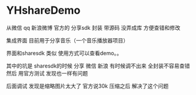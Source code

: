 # YHshareDemo
从微信 qq  新浪微博 官方的 分享sdk 封装 带源码 没弄成库  方便查错和修改

集成界面 目前用于分享音乐（一个音乐播放器项目）

界面和sharesdk 类似  使用方式可以查看demo。。

其中的坑是 sharesdk的时候 分享 微信 新浪 有时候调不出来  全封装不容易查错 然后 用官方测试 发现也一样有问题

后面调试 发现是缩略图片太大了 官方说30k  压缩之后 解决了这个问题 

